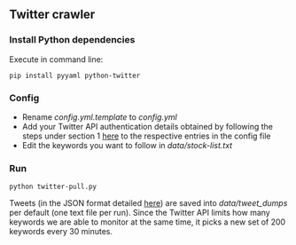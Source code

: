 ## Twitter crawler
### Install Python dependencies
Execute in command line:
```
pip install pyyaml python-twitter
```
### Config
- Rename _config.yml.template_ to _config.yml_
- Add your Twitter API authentication details obtained by following the steps under section 1 [here](http://socialmedia-class.org/twittertutorial.html) to the respective entries in the config file
- Edit the keywords you want to follow in _data/stock-list.txt_
### Run
```
python twitter-pull.py
```
Tweets (in the JSON format detailed [here](https://dev.twitter.com/overview/api/tweets)) are saved into _data/tweet_dumps_ per default (one text file per run). Since the Twitter API limits how many keywords we are able to monitor at the same time, it picks a new set of 200 keywords every 30 minutes.
